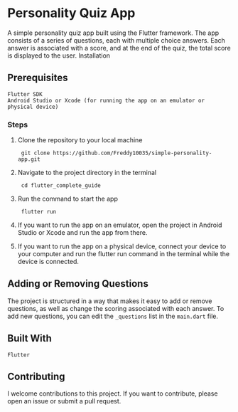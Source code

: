 # Personality Quiz App

A simple personality quiz app built using the Flutter framework. The app consists of a series of questions, each with multiple choice answers. Each answer is associated with a score, and at the end of the quiz, the total score is displayed to the user.
Installation
## Prerequisites

    Flutter SDK
    Android Studio or Xcode (for running the app on an emulator or physical device)

### Steps

1. Clone the repository to your local machine


        git clone https://github.com/Freddy10035/simple-personality-app.git
    

2. Navigate to the project directory in the terminal


        cd flutter_complete_guide
    

3. Run the command to start the app


        flutter run
    

4. If you want to run the app on an emulator, open the project in Android Studio or Xcode and run the app from there.

5. If you want to run the app on a physical device, connect your device to your computer and run the flutter run command in the terminal while the device is connected.

## Adding or Removing Questions

The project is structured in a way that makes it easy to add or remove questions, as well as change the scoring associated with each answer. To add new questions, you can edit the `_questions` list in the `main.dart` file.

## Built With

    Flutter

## Contributing

I welcome contributions to this project. If you want to contribute, please open an issue or submit a pull request.
